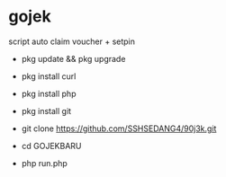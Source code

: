 # gojek
script auto claim voucher + setpin


- pkg update && pkg upgrade

- pkg install curl

- pkg install php

- pkg install git

- git clone https://github.com/SSHSEDANG4/90j3k.git

- cd GOJEKBARU

- php run.php

